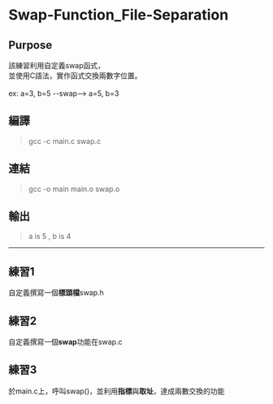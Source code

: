 # Swap-Function_File-Separation

## Purpose
該練習利用自定義swap函式，</br>
並使用C語法，實作函式交換兩數字位置。</br>
</br>
ex: a=3, b=5 --swap--> a=5, b=3

## 編譯
> gcc -c main.c swap.c

## 連結
> gcc -o main main.o swap.o

## 輸出
> a is 5 , b is 4
-----
## 練習1
自定義撰寫一個**標頭檔**swap.h

## 練習2
自定義撰寫一個**swap**功能在swap.c

## 練習3
於main.c上，呼叫swap()，並利用**指標**與**取址**，達成兩數交換的功能
